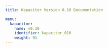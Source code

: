 ```yaml
---
title: Kapacitor Version 0.10 Documentation

menu:
  kapacitor:
    name: v0.10
    identifier: kapacitor_010
    weight: 91
---
```

